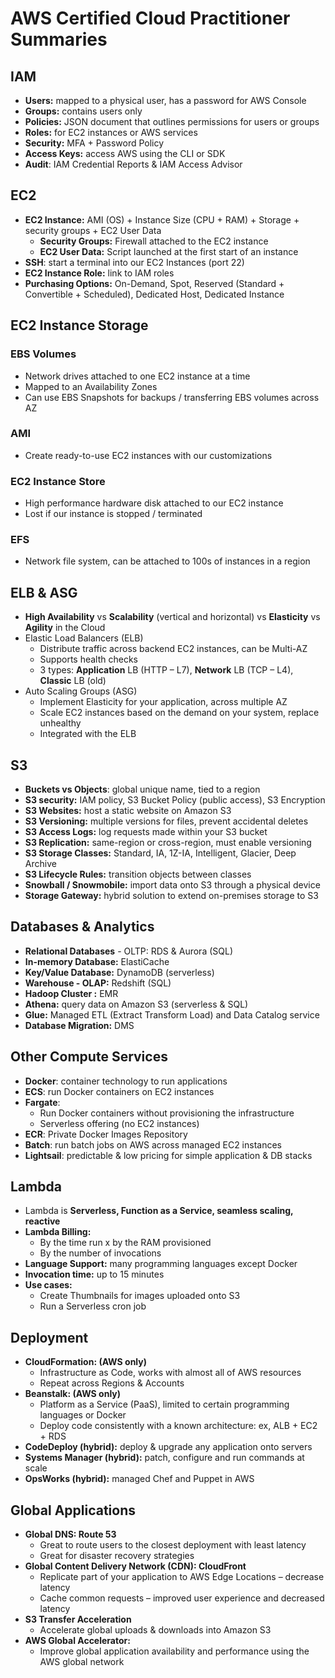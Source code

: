 # AWS Certified Cloud Practitioner Summaries

## IAM

* **Users:** mapped to a physical user, has a password for AWS Console
* **Groups:** contains users only
* **Policies:** JSON document that outlines permissions for users or groups
* **Roles:** for EC2 instances or AWS services
* **Security:** MFA + Password Policy
* **Access Keys:** access AWS using the CLI or SDK
* **Audit**: IAM Credential Reports & IAM Access Advisor

## EC2

* **EC2 Instance:** AMI (OS) + Instance Size (CPU + RAM) + Storage + security groups + EC2 User Data
  * **Security Groups:** Firewall attached to the EC2 instance
  * **EC2 User Data:** Script launched at the first start of an instance
* **SSH**: start a terminal into our EC2 Instances (port 22)
* **EC2 Instance Role:** link to IAM roles
* **Purchasing Options:** On-Demand, Spot, Reserved (Standard + Convertible + Scheduled), Dedicated Host, Dedicated Instance

## EC2 Instance Storage

### EBS Volumes

* Network drives attached to one EC2 instance at a time
* Mapped to an Availability Zones
* Can use EBS Snapshots for backups / transferring EBS volumes across AZ

### AMI

* Create ready-to-use EC2 instances with our customizations

### EC2 Instance Store

* High performance hardware disk attached to our EC2 instance
* Lost if our instance is stopped / terminated

### EFS

* Network file system, can be attached to 100s of instances in a region

## ELB & ASG

* **High Availability** vs **Scalability** (vertical and horizontal) vs **Elasticity** vs **Agility** in the Cloud
* Elastic Load Balancers (ELB)
  * Distribute traffic across backend EC2 instances, can be Multi-AZ
  * Supports health checks
  *  3 types: **Application** LB (HTTP – L7), **Network** LB (TCP – L4), **Classic** LB (old)
* Auto Scaling Groups (ASG)
  * Implement Elasticity for your application, across multiple AZ
  * Scale EC2 instances based on the demand on your system, replace unhealthy
  * Integrated with the ELB

## S3

* **Buckets vs Objects**: global unique name, tied to a region
* **S3 security:** IAM policy, S3 Bucket Policy (public access), S3 Encryption
* **S3 Websites:** host a static website on Amazon S3
* **S3 Versioning:** multiple versions for files, prevent accidental deletes
* **S3 Access Logs:** log requests made within your S3 bucket
* **S3 Replication:** same-region or cross-region, must enable versioning
* **S3 Storage Classes:** Standard, IA, 1Z-IA, Intelligent, Glacier, Deep Archive
* **S3 Lifecycle Rules:** transition objects between classes
* **Snowball / Snowmobile:** import data onto S3 through a physical device
* **Storage Gateway:** hybrid solution to extend on-premises storage to S3

## Databases & Analytics

* **Relational Databases** - OLTP: RDS & Aurora (SQL)
* **In-memory Database:** ElastiCache
* **Key/Value Database:** DynamoDB (serverless)
* **Warehouse - OLAP:** Redshift (SQL)
* **Hadoop Cluster :** EMR
* **Athena:** query data on Amazon S3 (serverless & SQL)
* **Glue:** Managed ETL (Extract Transform Load) and Data Catalog service
* **Database Migration:** DMS

## Other Compute Services

* **Docker**: container technology to run applications
* **ECS**: run Docker containers on EC2 instances
* **Fargate**:
  * Run Docker containers without provisioning the infrastructure
  * Serverless offering (no EC2 instances)
* **ECR**: Private Docker Images Repository
* **Batch**: run batch jobs on AWS across managed EC2 instances
* **Lightsail**: predictable & low pricing for simple application & DB stacks

## Lambda

* Lambda is **Serverless, Function as a Service, seamless scaling, reactive**
* **Lambda Billing:**
  * By the time run x by the RAM provisioned
  * By the number of invocations
* **Language Support:** many programming languages except Docker
* **Invocation time:** up to 15 minutes
* **Use cases:**
  * Create Thumbnails for images uploaded onto S3
  * Run a Serverless cron job

## Deployment

* **CloudFormation: (AWS only)**
  * Infrastructure as Code, works with almost all of AWS resources
  * Repeat across Regions & Accounts
* **Beanstalk: (AWS only)**
  * Platform as a Service (PaaS), limited to certain programming languages or Docker
  * Deploy code consistently with a known architecture: ex, ALB + EC2 + RDS
* **CodeDeploy (hybrid):** deploy & upgrade any application onto servers
* **Systems Manager (hybrid):** patch, configure and run commands at scale
* **OpsWorks (hybrid):** managed Chef and Puppet in AWS

## Global Applications

* **Global DNS: Route 53**
  * Great to route users to the closest deployment with least latency
  * Great for disaster recovery strategies
* **Global Content Delivery Network (CDN): CloudFront**
  * Replicate part of your application to AWS Edge Locations – decrease latency
  * Cache common requests – improved user experience and decreased latency
* **S3 Transfer Acceleration**
  * Accelerate global uploads & downloads into Amazon S3
* **AWS Global Accelerator:**
  * Improve global application availability and performance using the AWS global network